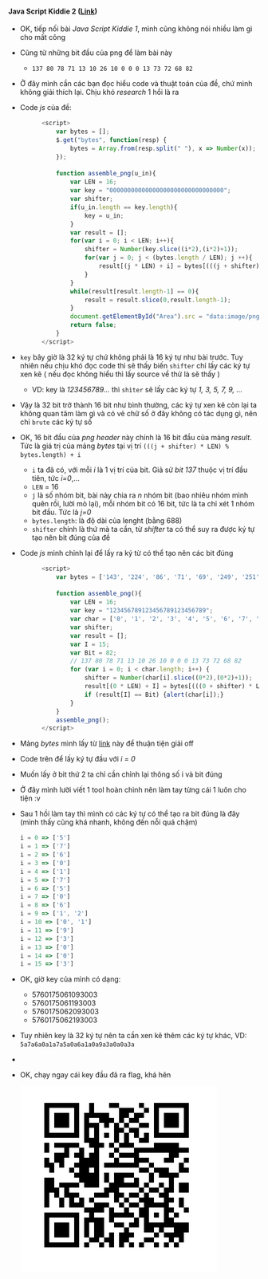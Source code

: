 #### Java Script Kiddie 2 ([Link](https://2019shell1.picoctf.com/problem/27396))

- OK, tiếp nối bài *Java Script Kiddie 1*, mình cũng không nói nhiều làm gì cho mất công 

- Cũng từ những bit đầu của png để làm bài này

  - `137 80 78 71 13 10 26 10 0 0 0 13 73 72 68 82`

- Ở đây mình cần các bạn đọc hiểu code và thuật toán của đề, chứ mình không giải thích lại. Chịu khó *research* 1 hồi là ra

- Code *js* của đề:

  ```javascript
  		<script>
  			var bytes = [];
  			$.get("bytes", function(resp) {
  				bytes = Array.from(resp.split(" "), x => Number(x));
  			});
  
  			function assemble_png(u_in){
  				var LEN = 16;
  				var key = "00000000000000000000000000000000";
  				var shifter;
  				if(u_in.length == key.length){
  					key = u_in;
  				}
  				var result = [];
  				for(var i = 0; i < LEN; i++){
  					shifter = Number(key.slice((i*2),(i*2)+1));
  					for(var j = 0; j < (bytes.length / LEN); j ++){
  						result[(j * LEN) + i] = bytes[(((j + shifter) * LEN) % bytes.length) + i]
  					}
  				}
  				while(result[result.length-1] == 0){
  					result = result.slice(0,result.length-1);
  				}
  				document.getElementById("Area").src = "data:image/png;base64," + btoa(String.fromCharCode.apply(null, new Uint8Array(result)));
  				return false;
  			}
  		</script>
  ```

- `key` bây giờ là 32 ký tự chứ không phải là 16 ký tự như bài trước. Tuy nhiên nếu chịu khó đọc code thì sẽ thấy biến `shifter` chỉ lấy các ký tự xen kẽ ( nếu đọc không hiểu thì lấy source về thử là sẽ thấy )

  - VD: key là *123456789...* thì `shìter` sẽ lấy các ký tự *1, 3, 5, 7, 9, ...*

- Vậy là 32 bit trở thành 16 bit như bình thường, các ký tự xen kẽ còn lại ta không quan tâm làm gì và có vẻ chữ số ở đây không có tác dụng gì, nên chỉ `brute` các ký tự số

- OK, 16 bit đầu của *png header* này chính là 16 bit đầu của mảng *result*. Tức là giá trị của mảng *bytes* tại vị trí `(((j + shifter) * LEN) % bytes.length) + i`

  - `i` ta đã có, với mỗi *i* là 1 vị trí của bit. Giả sử *bit 137* thuộc vị trí đầu tiên, tức *i=0*,...
  - `LEN` = 16
  - `j` là số nhóm bit, bài này chia ra *n* nhóm bit (bao nhiêu nhóm mình quên rồi, lười mò lại), mỗi nhóm bit có 16 bit, tức là ta chỉ xét 1 nhóm bit đầu. Tức là  *j=0*
  - `bytes.length`: là độ dài của lenght (bằng 688)
  - `shifter` chính là thứ mà ta cần, từ *shifter* ta có thể suy ra được ký tự tạo nên bit đúng của đề

- Code *js* mình chỉnh lại để lấy ra ký từ có thể tạo nên các bit đúng

  ```javascript
  		<script>
  			var bytes = ['143', '224', '86', '71', '69', '249', '251', '10', '253', '96', '0', '114', '121', '72', '68', '119', '179', '127', '191', '114', '13', '159', '207', '114', '249', '0', '0', '79', '9', '192', '95', '0', '174', '239', '118', '2', '0', '187', '54', '65', '21', '0', '156', '36', '0', '65', '138', '0', '222', '49', '59', '95', '114', '34', '0', '202', '155', '120', '200', '95', '73', '55', '11', '82', '0', '179', '231', '31', '69', '252', '68', '176', '174', '7', '54', '87', '0', '73', '110', '108', '137', '121', '0', '226', '165', '127', '26', '90', '66', '3', '247', '88', '155', '20', '191', '220', '0', '0', '78', '241', '113', '78', '1', '122', '0', '110', '206', '219', '212', '188', '243', '57', '164', '80', '1', '91', '158', '10', '68', '193', '1', '14', '163', '228', '11', '171', '193', '55', '48', '0', '0', '24', '188', '0', '94', '243', '84', '3', '52', '0', '20', '73', '175', '84', '82', '0', '69', '149', '143', '73', '16', '35', '48', '146', '241', '13', '239', '48', '63', '206', '201', '16', '96', '126', '32', '134', '80', '52', '151', '209', '216', '0', '0', '227', '252', '92', '191', '110', '25', '46', '34', '15', '126', '135', '152', '89', '211', '237', '183', '239', '252', '102', '59', '36', '54', '34', '210', '90', '213', '47', '23', '205', '187', '81', '127', '140', '199', '23', '127', '164', '252', '225', '221', '53', '7', '32', '216', '173', '65', '63', '198', '105', '180', '7', '214', '239', '158', '226', '141', '149', '210', '249', '73', '123', '71', '91', '199', '235', '203', '239', '133', '187', '217', '95', '103', '243', '204', '107', '255', '226', '207', '59', '127', '249', '131', '249', '241', '7', '181', '66', '38', '73', '218', '102', '0', '159', '106', '117', '171', '231', '197', '32', '249', '218', '75', '217', '199', '221', '178', '128', '159', '248', '128', '213', '51', '0', '241', '75', '127', '73', '46', '210', '252', '250', '102', '59', '122', '13', '85', '56', '199', '31', '11', '248', '152', '209', '107', '15', '240', '46', '223', '54', '125', '135', '132', '231', '216', '105', '2', '227', '187', '226', '175', '222', '96', '2', '43', '109', '191', '83', '213', '211', '184', '91', '86', '238', '172', '97', '100', '16', '85', '139', '32', '191', '110', '223', '37', '238', '155', '133', '251', '210', '252', '18', '157', '210', '139', '176', '9', '11', '128', '241', '38', '204', '1', '183', '168', '13', '153', '223', '60', '107', '16', '62', '241', '154', '32', '223', '90', '51', '73', '22', '121', '55', '20', '177', '73', '161', '177', '164', '252', '206', '255', '103', '110', '141', '196', '163', '141', '94', '4', '138', '31', '91', '182', '108', '250', '173', '200', '127', '113', '69', '154', '126', '59', '82', '253', '84', '253', '200', '7', '242', '61', '96', '149', '226', '52', '134', '223', '96', '237', '180', '91', '21', '73', '56', '0', '235', '73', '243', '173', '176', '100', '242', '47', '147', '44', '156', '149', '38', '11', '8', '127', '196', '228', '226', '174', '95', '88', '57', '40', '71', '65', '24', '91', '127', '84', '9', '109', '37', '91', '223', '157', '254', '228', '103', '157', '213', '146', '72', '203', '211', '0', '77', '239', '180', '218', '205', '189', '91', '126', '191', '40', '31', '242', '131', '90', '19', '164', '82', '53', '211', '246', '171', '243', '121', '69', '249', '243', '31', '169', '20', '195', '178', '32', '181', '244', '236', '95', '191', '16', '183', '191', '174', '249', '204', '169', '167', '176', '59', '241', '41', '43', '52', '211', '183', '59', '157', '251', '156', '228', '119', '254', '11', '107', '25', '101', '108', '153', '44', '43', '12', '113', '171', '39', '254', '193', '77', '92', '92', '146', '0', '206', '183', '126', '196', '196', '254', '127', '17', '80', '173', '159', '38', '246', '101', '212', '196', '16', '201', '81', '90', '245', '215', '61', '166', '176', '105', '227', '248', '189', '173', '179', '197', '198', '60', '54', '181', '62', '143', '231', '163', '247', '126', '79', '118', '145', '96', '54', '169', '16', '109', '206', '11', '72', '27', '106', '154', '55', '183', '26', '184', '111', '251', '85', '210', '55', '127', '242', '205', '23', '221', '46', '212', '29', '27', '128', '73', '71', '19', '252', '203', '231', '51', '212', '59', '127', '198', '12', '65', '191', '254', '233', '231', '157', '89', '47', '250', '254', '79', '244', '230', '238', '183', '155', '255', '142', '223', '229', '214', '110', '157', '115', '236', '243', '73', '231', '126', '193', '174', '175', '251', '130', '89', '213', '0', '0', '185'];
  
  			function assemble_png(){
  				var LEN = 16;
  				var key = "123456789123456789123456789";
  				var char = ['0', '1', '2', '3', '4', '5', '6', '7', '8', '9'];
  				var shifter;
  				var result = [];
  				var I = 15;
  				var Bit = 82;
  				// 137 80 78 71 13 10 26 10 0 0 0 13 73 72 68 82
  				for (var i = 0; i < char.length; i++) {
  					shifter = Number(char[i].slice((0*2),(0*2)+1));
  					result[(0 * LEN) + I] = bytes[(((0 + shifter) * LEN) % bytes.length) + I]
  					if (result[I] == Bit) {alert(char[i]);}
  				}
  			}
  			assemble_png();
  		</script>
  ```

- Mảng *bytes* mình lấy từ [link](https://2019shell1.picoctf.com/problem/27396/bytes) này để thuận tiện giải off

- Code trên để lấy ký tự đầu với *i = 0*

- Muốn lấy ở bit thứ 2 ta chỉ cần chỉnh lại thông số i và bit đúng

- Ở đây mình lười viết 1 tool hoàn chình nên làm tay từng cái 1 luôn cho tiện :v

- Sau 1 hồi làm tay thì mình có các ký tự có thể tạo ra bit đúng là đây (mình thấy cũng khá nhanh, không đến nỗi quá chậm)

  ```javascript
  i = 0 => ['5']
  i = 1 => ['7']
  i = 2 => ['6']
  i = 3 => ['0']
  i = 4 => ['1']
  i = 5 => ['7']
  i = 6 => ['5']
  i = 7 => ['0']
  i = 8 => ['6']
  i = 9 => ['1', '2']
  i = 10 => ['0', '1']
  i = 11 => ['9']
  i = 12 => ['3']
  i = 13 => ['0']
  i = 14 => ['0']
  i = 15 => ['3']
  ```

- OK, giờ key của mình có dạng:

  - 5760175061093003
  - 5760175061193003
  - 5760175062093003
  - 5760175062193003

- Tuy nhiên key là 32 ký tự nên ta cần xen kẽ thêm các ký tự khác, VD: `5a7a6a0a1a7a5a0a6a1a0a9a3a0a0a3a`

- 

- OK, chạy ngay cái key đầu đã ra flag, khá hên

  ![1](Selection_001.png)
